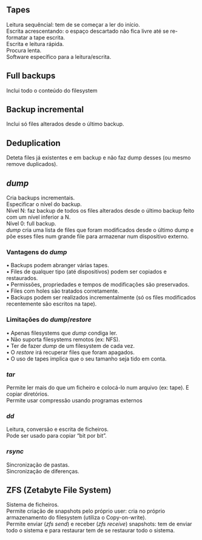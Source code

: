 ## Tapes
Leitura sequêncial: tem de se começar a ler do início.
<br />
Escrita acrescentando: o espaço descartado não fica livre até se re-formatar a tape escrita.
<br />
Escrita e leitura rápida.
<br />
Procura lenta.
<br />
Software específico para a leitura/escrita.

## Full backups
Inclui todo o conteúdo do filesystem

## Backup incremental
Inclui só files alterados desde o último backup.

## Deduplication
Deteta files já existentes e em backup e não faz dump desses (ou mesmo remove duplicados).

## *dump*
Cria backups incrementais.
<br />
Especificar o nível do backup.
<br />
Nível N: faz backup de todos os files alterados desde o último backup feito com um nível inferior a N.
<br />
Nível 0: full backup.
<br />
*dump* cria uma lista de files que foram modificados desde o último dump e põe esses files num grande file para armazenar num dispositivo externo.

### Vantagens do *dump*
• Backups podem abranger várias tapes. <br />
• Files de qualquer tipo (até dispositivos) podem ser copiados e restaurados. <br />
• Permissões, propriedades e tempos de modificações são preservados. <br />
• Files com holes são tratados corretamente. <br />
• Backups podem ser realizados incrementalmente (só os files modificados recentemente são escritos na tape).

### Limitações do *dump*/*restore*
• Apenas filesystems que *dump* condiga ler. <br />
• Não suporta filesystems remotos (ex: NFS). <br />
• Ter de fazer *dump* de um filesystem de cada vez. <br />
• O *restore* irá recuperar files que foram apagados. <br />
• O uso de tapes implica que o seu tamanho seja tido em conta.

### *tar*
Permite ler mais do que um ficheiro e colocá-lo num arquivo (ex: tape). E copiar diretórios.
<br />
Permite usar compressão usando programas externos

### *dd*
Leitura, conversão e escrita de ficheiros.
<br />
Pode ser usado para copiar “bit por bit”.

### *rsync*
Sincronização de pastas.
<br />
Sincronização de diferenças.

## ZFS (Zetabyte File System)
Sistema de ficheiros.
<br />
Permite criação de snapshots pelo próprio user: cria  no próprio armazenamento do filesystem (utiliza o Copy-on-write).
<br />
Permite enviar (*zfs send*) e receber (*zfs receive*) snapshots: tem de enviar todo o sistema e para restaurar tem de se restaurar todo o sistema.
